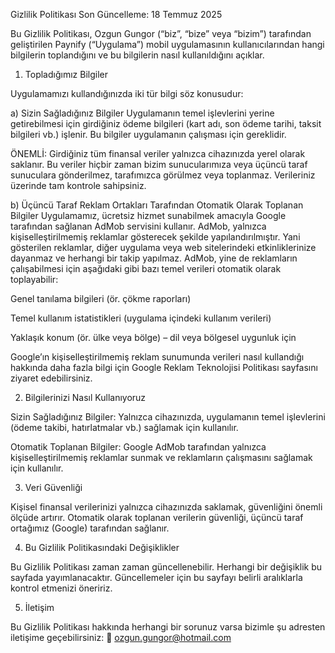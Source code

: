 Gizlilik Politikası
Son Güncelleme: 18 Temmuz 2025

Bu Gizlilik Politikası, Ozgun Gungor (“biz”, “bize” veya “bizim”) tarafından geliştirilen Paynify (“Uygulama”) mobil uygulamasının kullanıcılarından hangi bilgilerin toplandığını ve bu bilgilerin nasıl kullanıldığını açıklar.

1. Topladığımız Bilgiler

Uygulamamızı kullandığınızda iki tür bilgi söz konusudur:

a) Sizin Sağladığınız Bilgiler
Uygulamanın temel işlevlerini yerine getirebilmesi için girdiğiniz ödeme bilgileri (kart adı, son ödeme tarihi, taksit bilgileri vb.) işlenir. Bu bilgiler uygulamanın çalışması için gereklidir.

ÖNEMLİ: Girdiğiniz tüm finansal veriler yalnızca cihazınızda yerel olarak saklanır. Bu veriler hiçbir zaman bizim sunucularımıza veya üçüncü taraf sunuculara gönderilmez, tarafımızca görülmez veya toplanmaz. Verileriniz üzerinde tam kontrole sahipsiniz.

b) Üçüncü Taraf Reklam Ortakları Tarafından Otomatik Olarak Toplanan Bilgiler
Uygulamamız, ücretsiz hizmet sunabilmek amacıyla Google tarafından sağlanan AdMob servisini kullanır. AdMob, yalnızca kişiselleştirilmemiş reklamlar gösterecek şekilde yapılandırılmıştır. Yani gösterilen reklamlar, diğer uygulama veya web sitelerindeki etkinliklerinize dayanmaz ve herhangi bir takip yapılmaz. AdMob, yine de reklamların çalışabilmesi için aşağıdaki gibi bazı temel verileri otomatik olarak toplayabilir:

Genel tanılama bilgileri (ör. çökme raporları)

Temel kullanım istatistikleri (uygulama içindeki kullanım verileri)

Yaklaşık konum (ör. ülke veya bölge) – dil veya bölgesel uygunluk için

Google’ın kişiselleştirilmemiş reklam sunumunda verileri nasıl kullandığı hakkında daha fazla bilgi için Google Reklam Teknolojisi Politikası sayfasını ziyaret edebilirsiniz.

2. Bilgilerinizi Nasıl Kullanıyoruz

Sizin Sağladığınız Bilgiler: Yalnızca cihazınızda, uygulamanın temel işlevlerini (ödeme takibi, hatırlatmalar vb.) sağlamak için kullanılır.

Otomatik Toplanan Bilgiler: Google AdMob tarafından yalnızca kişiselleştirilmemiş reklamlar sunmak ve reklamların çalışmasını sağlamak için kullanılır.

3. Veri Güvenliği

Kişisel finansal verilerinizi yalnızca cihazınızda saklamak, güvenliğini önemli ölçüde artırır. Otomatik olarak toplanan verilerin güvenliği, üçüncü taraf ortağımız (Google) tarafından sağlanır.

4. Bu Gizlilik Politikasındaki Değişiklikler

Bu Gizlilik Politikası zaman zaman güncellenebilir. Herhangi bir değişiklik bu sayfada yayımlanacaktır. Güncellemeler için bu sayfayı belirli aralıklarla kontrol etmenizi öneririz.

5. İletişim

Bu Gizlilik Politikası hakkında herhangi bir sorunuz varsa bizimle şu adresten iletişime geçebilirsiniz:
📧 ozgun.gungor@hotmail.com
